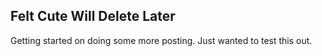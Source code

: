 ## Felt Cute Will Delete Later 

Getting started on doing some more posting. Just wanted to test this out. 

